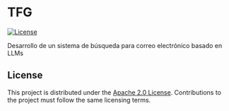 # TFG
[![License](http://img.shields.io/:license-apache-blue.svg)](http://www.apache.org/licenses/LICENSE-2.0.html)

Desarrollo de un sistema de búsqueda para correo electrónico basado en LLMs

## License

This project is distributed under the [Apache 2.0 License](http://www.apache.org/licenses/LICENSE-2.0). Contributions to the project must follow the same licensing terms.
